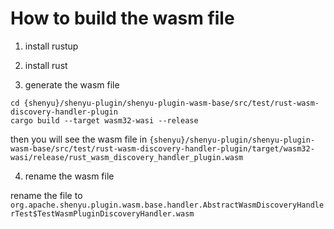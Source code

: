 # How to build the wasm file

1. install rustup

2. install rust

3. generate the wasm file

```shell
cd {shenyu}/shenyu-plugin/shenyu-plugin-wasm-base/src/test/rust-wasm-discovery-handler-plugin
cargo build --target wasm32-wasi --release
```

then you will see the wasm file
in `{shenyu}/shenyu-plugin/shenyu-plugin-wasm-base/src/test/rust-wasm-discovery-handler-plugin/target/wasm32-wasi/release/rust_wasm_discovery_handler_plugin.wasm`

4. rename the wasm file

rename the file to `org.apache.shenyu.plugin.wasm.base.handler.AbstractWasmDiscoveryHandlerTest$TestWasmPluginDiscoveryHandler.wasm`